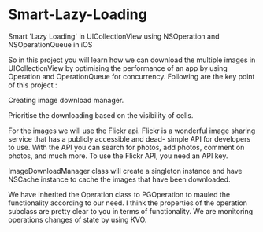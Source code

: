 # Smart-Lazy-Loading
Smart 'Lazy Loading' in UICollectionView using NSOperation and NSOperationQueue in iOS

So in this project you will learn how we can download the multiple images in UICollectionView by optimising the performance of an app by using Operation and OperationQueue for concurrency. Following are the key point of this project :

Creating image download manager.

Prioritise the downloading based on the visibility of cells.

For the images we will use the Flickr api. Flickr is a wonderful image sharing service that has a publicly accessible and dead- simple API for developers to use. With the API you can search for photos, add photos, comment on photos, and much more. To use the Flickr API, you need an API key.

ImageDownloadManager class will create a singleton instance and have NSCache instance to cache the images that have been downloaded.

We have inherited the Operation class to PGOperation to mauled the functionality according to our need. I think the properties of the operation subclass are pretty clear to you in terms of functionality. We are monitoring operations changes of state by using KVO.
